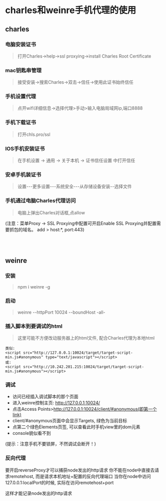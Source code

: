 # charles和weinre手机代理的使用

## charles

### 电脑安装证书
> 打开Charles->help->ssl proxying->install Charles Root Certificate

### mac钥匙串管理
> 接受安装->搜索Charles->双击->信任->使用此证书始终信任

### 手机设置代理
> 点开wifi详细信息->选择代理>手动>输入电脑局域网ip,端口8888

### 手机下载证书
> 打开chls.pro/ssl 

### IOS手机安装证书
> 在手机设置 -> 通用 -> 关于本机 -> 证书信任设置 中打开信任

### 安卓手机装证书
> 设置---更多设置---系统安全---从存储设备安装--选择文件

### 手机通过电脑Charles代理访问
> 电脑上弹出Charles对话框,点allow

(注意：菜单Proxy -> SSL Proxying中配置可开启Enable SSL Proxying并配置需要抓包的域名。 add > host:*, port:443)

<br>
<br>

## weinre

### 安装
> npm i weinre -g

### 启动
> weinre --httpPort 10024 --boundHost -all-

### 插入脚本到要调试的html
> 这里可能不方便改动服务器上的html文件, 配合Charles代理为本地html
```
类似:
<script src="http://127.0.0.1:10024/target/target-script-min.js#anonymous" type="text/javascript"></script>
或:
<script src="http://10.242.201.215:10024/target/target-script-min.js#anonymous"></script>
```

### 调试
- 访问已经插入调试脚本的那个页面
- 进入weinre控制主页: http://127.0.0.1:10024/
- 点击Access Points>http://127.0.0.1:10024/client/#anonymous(即第一个link)
- client/#anonymous页面中会显示Targets, 绿色为当前目标
- 点第二个绿色Elements页签, 可以查看此时手机view里的dom元素
- console貌似看不到

(提示：注意手机不要锁屏，不然调试会断开！)


### 反向代理
要开启reverseProxy才可以捕获node发出的http请求
你不能在node中直接去请求remotehost, 而是请求本机地址+配置的反向代理端口
当你在node中访问127.0.0.1:localPort的时候, 实际在访问remotehost+port

这样才能记录node发出的http请求


